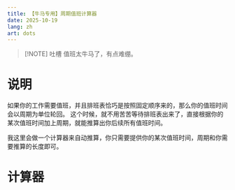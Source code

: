 ```yaml
---
title: 【牛马专用】周期值班计算器
date: 2025-10-19
lang: zh
art: dots
---
```


> [!NOTE] 吐槽
> 值班太牛马了，有点难绷。

# 说明
如果你的工作需要值班，并且排班表恰巧是按照固定顺序来的，那么你的值班时间会以周期为单位轮回。
这个时候，就不用苦苦等待排班表出来了，直接根据你的某次值班时间加上周期，就能推算出你后续所有值班时间。

我这里会做一个计算器来自动推算，你只需要提供你的某次值班时间，周期和你需要推算的长度即可。

# 计算器

<DutyCalculator />